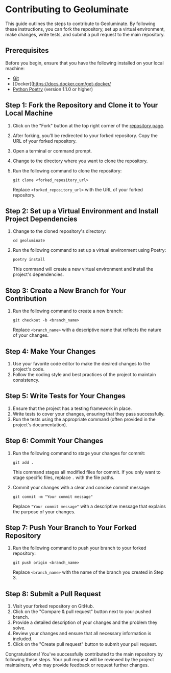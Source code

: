 # Contributing to Geoluminate

This guide outlines the steps to contribute to Geoluminate. By following these instructions, you can fork the repository, set up a virtual environment, make changes, write tests, and submit a pull request to the main repository.

## Prerequisites

Before you begin, ensure that you have the following installed on your local machine:

- [Git](https://git-scm.com/downloads) 
- [Docker](https://docs.docker.com/get-docker/
- [Python Poetry](https://python-poetry.org/docs/) (version 1.1.0 or higher)

## Step 1: Fork the Repository and Clone it to Your Local Machine

1. Click on the "Fork" button at the top right corner of the [repository page](https://github.com/Geoluminate/geoluminate).
2. After forking, you'll be redirected to your forked repository. Copy the URL of your forked repository.
3. Open a terminal or command prompt.
4. Change to the directory where you want to clone the repository.
5. Run the following command to clone the repository:

   ```shell
   git clone <forked_repository_url>
   ```

   Replace `<forked_repository_url>` with the URL of your forked repository.

## Step 2: Set up a Virtual Environment and Install Project Dependencies

1. Change to the cloned repository's directory:

   ```shell
   cd geoluminate
   ```

2. Run the following command to set up a virtual environment using Poetry:

   ```shell
   poetry install
   ```

   This command will create a new virtual environment and install the project's dependencies.

## Step 3: Create a New Branch for Your Contribution

1. Run the following command to create a new branch:

   ```shell
   git checkout -b <branch_name>
   ```

   Replace `<branch_name>` with a descriptive name that reflects the nature of your changes.

## Step 4: Make Your Changes

1. Use your favorite code editor to make the desired changes to the project's code.
2. Follow the coding style and best practices of the project to maintain consistency.

## Step 5: Write Tests for Your Changes

1. Ensure that the project has a testing framework in place.
2. Write tests to cover your changes, ensuring that they pass successfully.
3. Run the tests using the appropriate command (often provided in the project's documentation).

## Step 6: Commit Your Changes

1. Run the following command to stage your changes for commit:

   ```shell
   git add .
   ```

   This command stages all modified files for commit. If you only want to stage specific files, replace `.` with the file paths.

2. Commit your changes with a clear and concise commit message:

   ```shell
   git commit -m "Your commit message"
   ```

   Replace `"Your commit message"` with a descriptive message that explains the purpose of your changes.

## Step 7: Push Your Branch to Your Forked Repository

1. Run the following command to push your branch to your forked repository:

   ```shell
   git push origin <branch_name>
   ```

   Replace `<branch_name>` with the name of the branch you created in Step 3.

## Step 8: Submit a Pull Request

1. Visit your forked repository on GitHub.
2. Click on the "Compare & pull request" button next to your pushed branch.
3. Provide a detailed description of your changes and the problem they solve.
4. Review your changes and ensure that all necessary information is included.
5. Click on the "Create pull request" button to submit your pull request.

Congratulations! You've successfully contributed to the main repository by following these steps. Your pull request will be reviewed by the project maintainers, who may provide feedback or request further changes.



<!-- 

# Contributor Guidelines

Thank you for your interest in contributing to Geoluminate! We appreciate your time and effort in helping us improve the project. To ensure a smooth and collaborative development process, please follow these guidelines when contributing.

## Getting Started

1. Fork the repository and clone it to your local machine.
2. Set up a virtual environment and install the project dependencies.
3. Create a new branch for your contribution. Choose a descriptive name that reflects the nature of your changes.
4. Make your changes, following the coding style and best practices of the project.
5. Write tests to cover your changes, ensuring that they pass successfully.
6. Commit your changes with a clear and concise commit message.
7. Push your branch to your forked repository.
8. Submit a pull request to the main repository, providing a detailed description of your changes and the problem they solve.

## Coding Style

- Follow the [PEP 8](https://www.python.org/dev/peps/pep-0008/) guidelines for Python code.
- Use meaningful variable and function names that reflect their purpose.
- Write docstrings for classes, functions, and modules to provide clear and concise explanations.
- Use type hints where appropriate to enhance code readability and maintainability.

## Testing

- Write tests for new features, bug fixes, and any changes that may affect the behavior of the application.
- Ensure that all tests pass before submitting a pull request.
- Aim for good test coverage, testing both positive and negative scenarios.

## Documentation

- Update the documentation to reflect any changes made to the project.
- Document new features, APIs, and configurations in a clear and understandable manner.
- Write helpful and concise comments within the code to aid other developers in understanding the implementation.

## Communication

- Be respectful and considerate when communicating with other contributors.
- Use clear and concise language in discussions and issue comments.
- Provide constructive feedback and suggestions to help improve the project.
- Be responsive to comments and questions from other contributors.

## Pull Request Guidelines

- Provide a clear and descriptive title for your pull request.
- Include a detailed description of the changes made and the problem they solve.
- Reference any related issues in your pull request description using the appropriate [GitHub keywords](https://docs.github.com/en/enterprise/2.16/user/github/managing-your-work-on-github/closing-issues-using-keywords).
- Ensure that your branch is up to date with the latest changes from the main repository before submitting the pull request.

## Code of Conduct

Please note that all contributions are subject to our [Code of Conduct](CODE_OF_CONDUCT.md). We expect all contributors to adhere to its guidelines and maintain a respectful and inclusive environment.

We appreciate your contributions and look forward to working with you to make our Django project even better!
 -->
